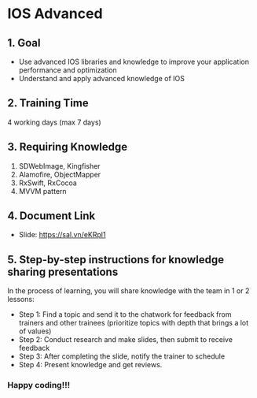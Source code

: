 # IOS Advanced

## 1. Goal
- Use advanced IOS libraries and knowledge to improve your application performance and optimization
- Understand and apply advanced knowledge of IOS

## 2. Training Time
4 working days (max 7 days)

## 3. Requiring Knowledge
1. SDWebImage, Kingfisher
2. Alamofire, ObjectMapper
3. RxSwift, RxCocoa 
4. MVVM pattern
     
## 4. Document Link
* Slide: https://sal.vn/eKRpl1

## 5. Step-by-step instructions for knowledge sharing presentations
 In the process of learning, you will share knowledge with the team in 1 or 2 lessons: 
* Step 1: Find a topic and send it to the chatwork for feedback from trainers and other trainees (prioritize topics with depth that brings a lot of values) 
* Step 2: Conduct research and make slides, then submit to receive feedback 
* Step 3: After completing the slide, notify the trainer to schedule 
* Step 4: Present knowledge and get reviews.

 ### Happy coding!!!
